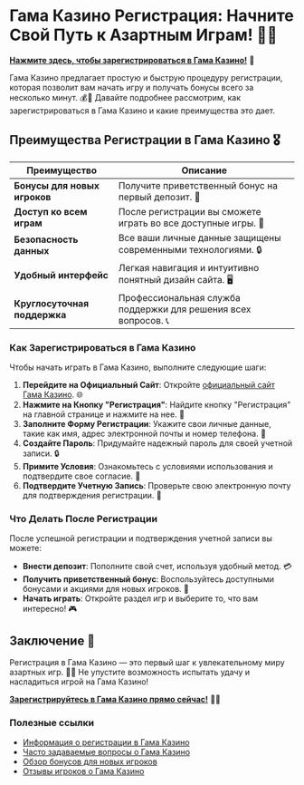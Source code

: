 # Гама Казино Регистрация: Начните Свой Путь к Азартным Играм! 🎉✨

[**Нажмите здесь, чтобы зарегистрироваться в Гама Казино!**](https://brandplay.link/j6NMKsDz) 🤑

Гама Казино предлагает простую и быструю процедуру регистрации, которая позволит вам начать игру и получать бонусы всего за несколько минут. 💰🎲 Давайте подробнее рассмотрим, как зарегистрироваться в Гама Казино и какие преимущества это дает.

## Преимущества Регистрации в Гама Казино 🎖️

| Преимущество                     | Описание                                                |
|----------------------------------|--------------------------------------------------------|
| **Бонусы для новых игроков**     | Получите приветственный бонус на первый депозит. 🎁    |
| **Доступ ко всем играм**         | После регистрации вы сможете играть во все доступные игры. 🎰 |
| **Безопасность данных**          | Все ваши личные данные защищены современными технологиями. 🔒 |
| **Удобный интерфейс**            | Легкая навигация и интуитивно понятный дизайн сайта. 🖥️ |
| **Круглосуточная поддержка**     | Профессиональная служба поддержки для решения всех вопросов. 📞 |

### Как Зарегистрироваться в Гама Казино

Чтобы начать играть в Гама Казино, выполните следующие шаги:

1. **Перейдите на Официальный Сайт**: Откройте [официальный сайт Гама Казино](https://brandplay.link/j6NMKsDz). 🌐
2. **Нажмите на Кнопку "Регистрация"**: Найдите кнопку "Регистрация" на главной странице и нажмите на нее. 🔑
3. **Заполните Форму Регистрации**: Укажите свои личные данные, такие как имя, адрес электронной почты и номер телефона. 📧
4. **Создайте Пароль**: Придумайте надежный пароль для своей учетной записи. 🔒
5. **Примите Условия**: Ознакомьтесь с условиями использования и подтвердите свое согласие. 📜
6. **Подтвердите Учетную Запись**: Проверьте свою электронную почту для подтверждения регистрации. 📩

### Что Делать После Регистрации

После успешной регистрации и подтверждения учетной записи вы можете:

- **Внести депозит**: Пополните свой счет, используя удобный метод. 💳
- **Получить приветственный бонус**: Воспользуйтесь доступными бонусами и акциями для новых игроков. 🎉
- **Начать играть**: Откройте раздел игр и выберите то, что вам интересно! 🎮

## Заключение 🎊

Регистрация в Гама Казино — это первый шаг к увлекательному миру азартных игр. 🌟💸 Не упустите возможность испытать удачу и насладиться игрой на Гама Казино!

[**Зарегистрируйтесь в Гама Казино прямо сейчас!**](https://brandplay.link/j6NMKsDz) 💪🎊

### Полезные ссылки
- [Информация о регистрации в Гама Казино](https://brandplay.link/j6NMKsDz)
- [Часто задаваемые вопросы о Гама Казино](https://brandplay.link/j6NMKsDz)
- [Обзор бонусов для новых игроков](https://brandplay.link/j6NMKsDz)
- [Отзывы игроков о Гама Казино](https://brandplay.link/j6NMKsDz)
